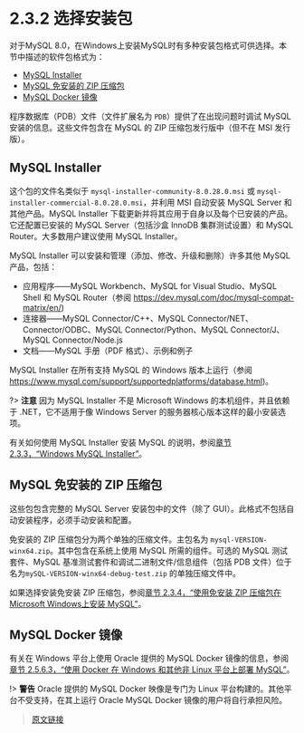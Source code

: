 # 2.3.2 选择安装包

对于MySQL 8.0，在Windows上安装MySQL时有多种安装包格式可供选择。本节中描述的软件包格式为：

- [MySQL Installer](/2/2.3/2.3.2/windows-choosing-package?id=MySQL-Installer)
- [MySQL 免安装的 ZIP 压缩包](/2/2.3/2.3.2/windows-choosing-package?id=MySQL-免安装的-ZIP-压缩包)
- [MySQL Docker 镜像]()

程序数据库（PDB）文件（文件扩展名为 `PDB`）提供了在出现问题时调试 MySQL 安装的信息。这些文件包含在 MySQL 的 ZIP 压缩包发行版中（但不在 MSI 发行版）。

## MySQL Installer

这个包的文件名类似于 `mysql-installer-community-8.0.28.0.msi` 或 `mysql-installer-commercial-8.0.28.0.msi`，并利用 MSI 自动安装 MySQL Server 和其他产品。MySQL Installer 下载更新并将其应用于自身以及每个已安装的产品。它还配置已安装的 MySQL Server（包括沙盒 InnoDB 集群测试设置）和 MySQL Router。大多数用户建议使用 MySQL Installer。

MySQL Installer 可以安装和管理（添加、修改、升级和删除）许多其他 MySQL 产品，包括：

- 应用程序——MySQL Workbench、MySQL for Visual Studio、MySQL Shell 和 MySQL Router（参阅 https://dev.mysql.com/doc/mysql-compat-matrix/en/)
- 连接器——MySQL Connector/C++、MySQL Connector/NET、Connector/ODBC、MySQL Connector/Python、MySQL Connector/J、MySQL Connector/Node.js
- 文档——MySQL 手册（PDF 格式）、示例和例子

MySQL Installer 在所有支持 MySQL 的 Windows 版本上运行（参阅 https://www.mysql.com/support/supportedplatforms/database.html)。

?> **注意** 因为 MySQL Installer 不是 Microsoft Windows 的本机组件，并且依赖于 .NET，它不适用于像 Windows Server 的服务器核心版本这样的最小安装选项。

有关如何使用 MySQL Installer 安装 MySQL 的说明，参阅[章节 2.3.3，“Windows MySQL Installer”](/2/2.3/2.3.3/mysql-installer)。

## MySQL 免安装的 ZIP 压缩包

这些包包含完整的 MySQL Server 安装包中的文件（除了 GUI）。此格式不包括自动安装程序，必须手动安装和配置。

免安装的 ZIP 压缩包分为两个单独的压缩文件。主包名为 `mysql-VERSION-winx64.zip`。其中包含在系统上使用 MySQL 所需的组件。可选的 MySQL 测试套件、MySQL 基准测试套件和调试二进制文件/信息组件（包括 PDB 文件）位于名为`mySQL-VERSION-winx64-debug-test.zip` 的单独压缩文件中。

如果选择安装免安装 ZIP 压缩包，参阅[章节 2.3.4，“使用免安装 ZIP 压缩包在 Microsoft Windows上安装 MySQL”](/2/2.3/2.3.4/windows-install-archive)。

## MySQL Docker 镜像

有关在 Windows 平台上使用 Oracle 提供的 MySQL Docker 镜像的信息，参阅[章节 2.5.6.3，“使用 Docker 在 Windows 和其他非 Linux 平台上部署 MySQL”](/2/2.5/2.5.6/2.5.6.3/deploy-mysql-nonlinux-docker)。

!> **警告** Oracle 提供的 MySQL Docker 映像是专门为 Linux 平台构建的。其他平台不受支持，在其上运行 Oracle MySQL Docker 镜像的用户将自行承担风险。

> [原文链接](https://dev.mysql.com/doc/refman/8.0/en/windows-choosing-package.html)

